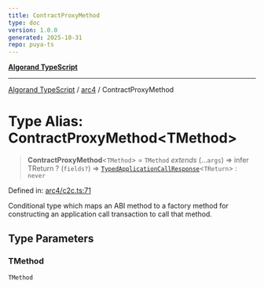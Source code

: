 ```yaml
---
title: ContractProxyMethod
type: doc
version: 1.0.0
generated: 2025-10-31
repo: puya-ts
---
```

[**Algorand TypeScript**](../../README.md)

***

[Algorand TypeScript](../../modules.md) / [arc4](../README.md) / ContractProxyMethod

# Type Alias: ContractProxyMethod\<TMethod\>

> **ContractProxyMethod**\<`TMethod`\> = `TMethod` *extends* (...`args`) => infer TReturn ? (`fields?`) => [`TypedApplicationCallResponse`](TypedApplicationCallResponse.md)\<`TReturn`\> : `never`

Defined in: [arc4/c2c.ts:71](https://github.com/algorandfoundation/puya-ts/blob/main/packages/algo-ts/src/arc4/c2c.ts#L71)

Conditional type which maps an ABI method to a factory method for constructing an application call transaction to call that method.

## Type Parameters

### TMethod

`TMethod`
